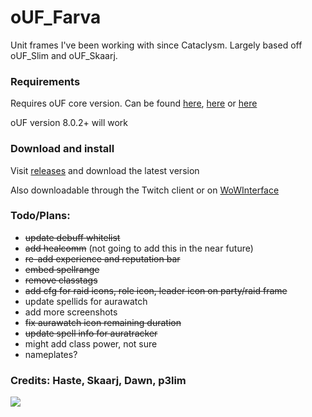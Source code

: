 # oUF_Farva
Unit frames I've been working with since Cataclysm. Largely based off oUF_Slim and oUF_Skaarj.

### Requirements
Requires oUF core version. Can be found [here](http://www.wowinterface.com/downloads/info9994-oUF.html), [here](https://wow.curseforge.com/projects/ouf?gameCategorySlug=addons&projectID=21187) or [here](https://github.com/oUF-wow/oUF)

oUF version 8.0.2+ will work

### Download and install
Visit [releases](https://github.com/scrable/oUF_Farva/releases) and download the latest version

Also downloadable through the Twitch client or on [WoWInterface](http://www.wowinterface.com/downloads/info24765-oUF_Farva.html)

### Todo/Plans:

* ~~update debuff whitelist~~
* ~~add healcomm~~ (not going to add this in the near future)
* ~~re-add experience and reputation bar~~
* ~~embed spellrange~~
* ~~remove classtags~~
* ~~add cfg for raid icons, role icon, leader icon on party/raid frame~~
* update spellids for aurawatch
* add more screenshots
* ~~fix aurawatch icon remaining duration~~
* ~~update spell info for auratracker~~
* might add class power, not sure
* nameplates?

### Credits: Haste, Skaarj, Dawn, p3lim

![](https://i.imgur.com/1DhaRvP.jpg)
